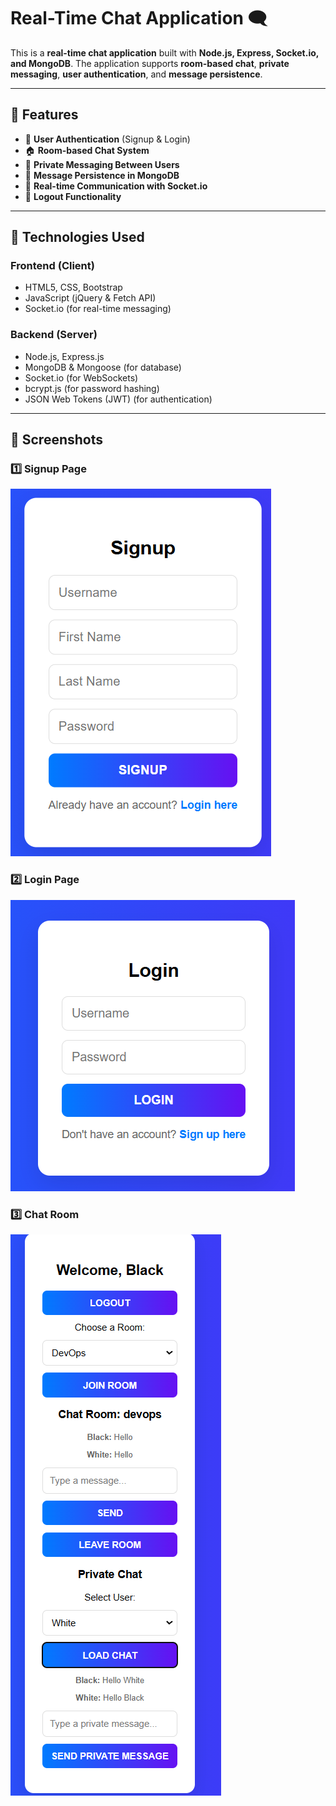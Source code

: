 # Real-Time Chat Application 🗨️

This is a **real-time chat application** built with **Node.js, Express, Socket.io, and MongoDB**. The application supports **room-based chat**, **private messaging**, **user authentication**, and **message persistence**.

---

## **📌 Features**
- 🔐 **User Authentication** (Signup & Login)
- 🏠 **Room-based Chat System**
- 💬 **Private Messaging Between Users**
- 💾 **Message Persistence in MongoDB**
- 🔄 **Real-time Communication with Socket.io**
- 🚪 **Logout Functionality**

---

## **📌 Technologies Used**
### **Frontend (Client)**
- HTML5, CSS, Bootstrap
- JavaScript (jQuery & Fetch API)
- Socket.io (for real-time messaging)

### **Backend (Server)**
- Node.js, Express.js
- MongoDB & Mongoose (for database)
- Socket.io (for WebSockets)
- bcrypt.js (for password hashing)
- JSON Web Tokens (JWT) (for authentication)

---
## 📌 Screenshots

### 1️⃣ Signup Page
![Signup](screenshots/Signup.png)

### 2️⃣ Login Page
![Login](screenshots/Login.png)

### 3️⃣ Chat Room
![Chat Room](screenshots/Chat.png)


